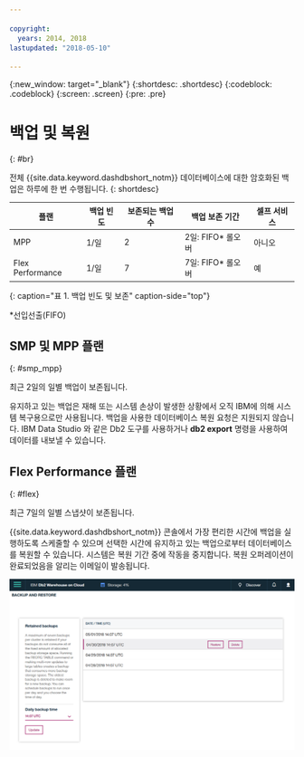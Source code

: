 ```yaml
---

copyright:
  years: 2014, 2018
lastupdated: "2018-05-10"

---
```


<!-- Attribute definitions --> 
{:new_window: target="_blank"}
{:shortdesc: .shortdesc}
{:codeblock: .codeblock}
{:screen: .screen}
{:pre: .pre}

# 백업 및 복원
{: #br}

전체 {{site.data.keyword.dashdbshort_notm}} 데이터베이스에 대한 암호화된 백업은 하루에 한 번 수행됩니다.
{: shortdesc}

| 플랜              | 백업 빈도 | 보존되는 백업 수 | 백업 보존 기간   | 셀프 서비스 |
|-------------------|------------------|----------------------------|---------------------------|--------------|
| MPP               | 1/일          |2                          | 2일: FIFO* 롤오버   |아니오           |
| Flex Performance  | 1/일          |7                          | 7일: FIFO* 롤오버   |예          |
{: caption="표 1. 백업 빈도 및 보존" caption-side="top"}

*선입선출(FIFO)

## SMP 및 MPP 플랜
{: #smp_mpp}

최근 2일의 일별 백업이 보존됩니다.

유지하고 있는 백업은 재해 또는 시스템 손상이 발생한 상황에서 오직 IBM에 의해 시스템 복구용으로만 사용됩니다. 백업을 사용한 데이터베이스 복원 요청은 지원되지 않습니다. IBM Data Studio 와 같은 Db2 도구를 사용하거나 **db2 export** 명령을 사용하여 데이터를 내보낼 수 있습니다. 

## Flex Performance 플랜
{: #flex}

최근 7일의 일별 스냅샷이 보존됩니다.

{{site.data.keyword.dashdbshort_notm}} 콘솔에서 가장 편리한 시간에 백업을 실행하도록 스케줄할 수 있으며 선택한 시간에 유지하고 있는 백업으로부터 데이터베이스를 복원할 수 있습니다. 시스템은 복원 기간 중에 작동을 중지합니다. 복원 오퍼레이션이 완료되었음을 알리는 이메일이 발송됩니다.

![웹 콘솔 백업 및 복원 페이지의 보기](images/br.png)

